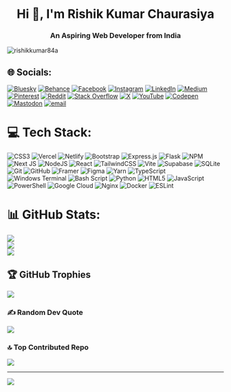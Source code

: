 <h1 align="center">Hi 👋, I'm Rishik Kumar Chaurasiya</h1>
<h3 align="center">An Aspiring Web Developer from India</h3>

<p align="left"> <img src="https://komarev.com/ghpvc/?username=rishikkumar84a&label=Profile%20views&color=0e75b6&style=flat" alt="rishikkumar84a" /> </p>


## 🌐 Socials:
[![Bluesky](https://img.shields.io/badge/bluesky-0285FF?style=for-the-badge&logo=bluesky&logoColor=%23FFFFFF)](https://bsky.app/profile/rishikkumar84ya) [![Behance](https://img.shields.io/badge/Behance-1769ff?logo=behance&logoColor=white)](https://behance.net/rishikkumar84ya) [![Facebook](https://img.shields.io/badge/Facebook-%231877F2.svg?logo=Facebook&logoColor=white)](https://facebook.com/rishikkumar84siya) [![Instagram](https://img.shields.io/badge/Instagram-%23E4405F.svg?logo=Instagram&logoColor=white)](https://instagram.com/rishikkumar84ya) [![LinkedIn](https://img.shields.io/badge/LinkedIn-%230077B5.svg?logo=linkedin&logoColor=white)](https://linkedin.com/in/rishikkumar84ya) [![Medium](https://img.shields.io/badge/Medium-12100E?logo=medium&logoColor=white)](https://medium.com/@rishikkumar84ya) [![Pinterest](https://img.shields.io/badge/Pinterest-%23E60023.svg?logo=Pinterest&logoColor=white)](https://pinterest.com/rishikkumar84ya) [![Reddit](https://img.shields.io/badge/Reddit-%23FF4500.svg?logo=Reddit&logoColor=white)](https://reddit.com/user/rishikkumar84ya) [![Stack Overflow](https://img.shields.io/badge/-Stackoverflow-FE7A16?logo=stack-overflow&logoColor=white)](https://stackoverflow.com/users/rishikkumar84ya) [![X](https://img.shields.io/badge/X-black.svg?logo=X&logoColor=white)](https://x.com/rishikkumar84ya) [![YouTube](https://img.shields.io/badge/YouTube-%23FF0000.svg?logo=YouTube&logoColor=white)](https://youtube.com/@@rishikkumar84ya) [![Codepen](https://img.shields.io/badge/Codepen-000000?logo=codepen&logoColor=white)](https://codepen.io/rishikkumar84ya) [![Mastodon](https://img.shields.io/badge/-MASTODON-%232B90D9?logo=mastodon&logoColor=white)](https://mastodon.social/@rishikkumar84ya) [![email](https://img.shields.io/badge/Email-D14836?logo=gmail&logoColor=white)](mailto:rishikkumarchaurasiya@gmail.com) 

# 💻 Tech Stack:
![CSS3](https://img.shields.io/badge/css3-%231572B6.svg?style=plastic&logo=css3&logoColor=white) ![Vercel](https://img.shields.io/badge/vercel-%23000000.svg?style=plastic&logo=vercel&logoColor=white) ![Netlify](https://img.shields.io/badge/netlify-%23000000.svg?style=plastic&logo=netlify&logoColor=#00C7B7) ![Bootstrap](https://img.shields.io/badge/bootstrap-%238511FA.svg?style=plastic&logo=bootstrap&logoColor=white) ![Express.js](https://img.shields.io/badge/express.js-%23404d59.svg?style=plastic&logo=express&logoColor=%2361DAFB) ![Flask](https://img.shields.io/badge/flask-%23000.svg?style=plastic&logo=flask&logoColor=white) ![NPM](https://img.shields.io/badge/NPM-%23CB3837.svg?style=plastic&logo=npm&logoColor=white) ![Next JS](https://img.shields.io/badge/Next-black?style=plastic&logo=next.js&logoColor=white) ![NodeJS](https://img.shields.io/badge/node.js-6DA55F?style=plastic&logo=node.js&logoColor=white) ![React](https://img.shields.io/badge/react-%2320232a.svg?style=plastic&logo=react&logoColor=%2361DAFB) ![TailwindCSS](https://img.shields.io/badge/tailwindcss-%2338B2AC.svg?style=plastic&logo=tailwind-css&logoColor=white) ![Vite](https://img.shields.io/badge/vite-%23646CFF.svg?style=plastic&logo=vite&logoColor=white) ![Supabase](https://img.shields.io/badge/Supabase-3ECF8E?style=plastic&logo=supabase&logoColor=white) ![SQLite](https://img.shields.io/badge/sqlite-%2307405e.svg?style=plastic&logo=sqlite&logoColor=white) ![Git](https://img.shields.io/badge/git-%23F05033.svg?style=plastic&logo=git&logoColor=white) ![GitHub](https://img.shields.io/badge/github-%23121011.svg?style=plastic&logo=github&logoColor=white) ![Framer](https://img.shields.io/badge/Framer-black?style=plastic&logo=framer&logoColor=blue) ![Figma](https://img.shields.io/badge/figma-%23F24E1E.svg?style=plastic&logo=figma&logoColor=white) ![Yarn](https://img.shields.io/badge/yarn-%232C8EBB.svg?style=plastic&logo=yarn&logoColor=white) ![TypeScript](https://img.shields.io/badge/typescript-%23007ACC.svg?style=plastic&logo=typescript&logoColor=white) ![Windows Terminal](https://img.shields.io/badge/Windows%20Terminal-%234D4D4D.svg?style=plastic&logo=windows-terminal&logoColor=white) ![Bash Script](https://img.shields.io/badge/bash_script-%23121011.svg?style=plastic&logo=gnu-bash&logoColor=white) ![Python](https://img.shields.io/badge/python-3670A0?style=plastic&logo=python&logoColor=ffdd54) ![HTML5](https://img.shields.io/badge/html5-%23E34F26.svg?style=plastic&logo=html5&logoColor=white) ![JavaScript](https://img.shields.io/badge/javascript-%23323330.svg?style=plastic&logo=javascript&logoColor=%23F7DF1E) ![PowerShell](https://img.shields.io/badge/PowerShell-%235391FE.svg?style=plastic&logo=powershell&logoColor=white) ![Google Cloud](https://img.shields.io/badge/GoogleCloud-%234285F4.svg?style=plastic&logo=google-cloud&logoColor=white) ![Nginx](https://img.shields.io/badge/nginx-%23009639.svg?style=plastic&logo=nginx&logoColor=white) ![Docker](https://img.shields.io/badge/docker-%230db7ed.svg?style=plastic&logo=docker&logoColor=white) ![ESLint](https://img.shields.io/badge/ESLint-4B3263?style=plastic&logo=eslint&logoColor=white)

# 📊 GitHub Stats:
![](https://github-readme-stats.vercel.app/api?username=rishikkumar84a&theme=synthwave&hide_border=false&include_all_commits=true&count_private=true)<br/>
![](https://nirzak-streak-stats.vercel.app/?user=rishikkumar84a&theme=synthwave&hide_border=false)<br/>
![](https://github-readme-stats.vercel.app/api/top-langs/?username=rishikkumar84a&theme=synthwave&hide_border=false&include_all_commits=true&count_private=true&layout=compact)

## 🏆 GitHub Trophies
![](https://github-profile-trophy.vercel.app/?username=rishikkumar84a&theme=synthwave&no-frame=false&no-bg=true&margin-w=4)

### ✍️ Random Dev Quote
![](https://quotes-github-readme.vercel.app/api?type=horizontal&theme=radical)

### 🔝 Top Contributed Repo
![](https://github-contributor-stats.vercel.app/api?username=rishikkumar84a&limit=5&theme=dark&combine_all_yearly_contributions=true)

---
[![](https://visitcount.itsvg.in/api?id=rishikkumar84a&icon=1&color=0)](https://visitcount.itsvg.in)
